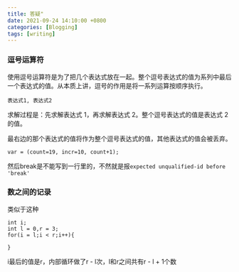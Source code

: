 ```yaml
---
title: 答疑"
date: 2021-09-24 14:10:00 +0800
categories: [Blogging]
tags: [writing]
---
```


### 逗号运算符

使用逗号运算符是为了把几个表达式放在一起。整个逗号表达式的值为系列中最后一个表达式的值。从本质上讲，逗号的作用是将一系列运算按顺序执行。

```
表达式1, 表达式2
```

求解过程是：先求解表达式 1，再求解表达式 2。整个逗号表达式的值是表达式 2 的值。

最右边的那个表达式的值将作为整个逗号表达式的值，其他表达式的值会被丢弃。

```
var = (count=19, incr=10, count+1);
```

然后break是不能写到一行里的，不然就是报`expected unqualified-id before 'break'`

### 数之间的记录

类似于这种

```
int i;
int l = 0,r = 3;
for(i = l;i < r;i++){

}
```

i最后的值是r，内部循环做了r - l次，l和r之间共有r - l + 1个数

